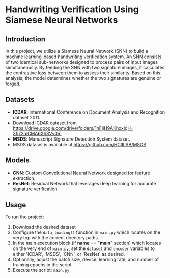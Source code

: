 # Handwriting Verification Using Siamese Neural Networks

## Introduction
In this project, we utilize a Siamese Neural Network (SNN) to build a machine learning-based handwriting verification system. An SNN consists of two identical sub-networks designed to process pairs of input images simultaneously. By feeding the SNN with two signature images, it calculates the contrastive loss between them to assess their similarity. Based on this analysis, the model determines whether the two signatures are genuine or forged.

## Datasets
- **ICDAR**: International Conference on Document Analysis and Recognition dataset 2011.
- Download ICDAR dataset from https://drive.google.com/drive/folders/1hFljH9AKhxxIqH-3fj72mCMA6Xh3Vv0m
- **MSDS**: Manuscript Signature Detection System dataset.
- MSDS dataset is available at https://github.com/HCIILAB/MSDS

## Models
- **CNN**: Custom Convolutional Neural Network designed for feature extraction.
- **ResNet**: Residual Network that leverages deep learning for accurate signature verification.

## Usage

To run the project:

1. Download the desired dataset
2. Configure the `data_loading()` function in `main.py` which locates on the very top with the correct directory paths.
3. In the main execution block (if __name__ == "__main__" section) which locates on the very end of `main.py`, set the `dataset` and `encoder` variables to either 'ICDAR', 'MSDS', 'CNN', or 'ResNet' as desired.
4. Optionally, adjust the batch size, device, learning rate, and number of training epochs in the script.
5. Execute the script: `main.py`
